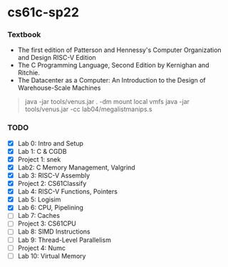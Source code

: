 # cs61c-sp22

### Textbook
- The first edition of Patterson and Hennessy's Computer Organization and Design RISC-V Edition
- The C Programming Language, Second Edition by Kernighan and Ritchie.
- The Datacenter as a Computer: An Introduction to the Design of Warehouse-Scale Machines


> java -jar tools/venus.jar . -dm
> mount local vmfs
> java -jar tools/venus.jar -cc lab04/megalistmanips.s

### TODO
- [X] Lab 0: Intro and Setup
- [X] Lab 1: C & CGDB
- [X] Project 1: snek
- [X] Lab2: C Memory Management, Valgrind
- [X] Lab 3: RISC-V Assembly
- [X] Project 2: CS61Classify
- [X] Lab 4: RISC-V Functions, Pointers
- [X] Lab 5: Logisim
- [X] Lab 6: CPU, Pipelining
- [ ] Lab 7: Caches
- [ ] Project 3: CS61CPU
- [ ] Lab 8: SIMD Instructions
- [ ] Lab 9: Thread-Level Parallelism
- [ ] Project 4: Numc
- [ ] Lab 10: Virtual Memory
